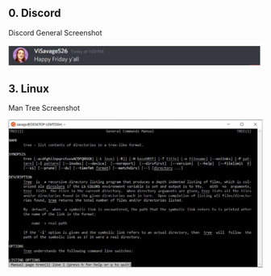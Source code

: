 ## 0. Discord
Discord General Screenshot

![general message screenshot](https://github.com/VictoriaSavage526/oss-repo-template/blob/master/Discord_Message.JPG)

## 3. Linux 
Man Tree Screenshot

![Man Tree Screenshot](https://github.com/VictoriaSavage526/oss-repo-template/blob/master/Man_tree.JPG)
